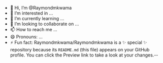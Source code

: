 - 👋 Hi, I’m @Raymondmkwama
- 👀 I’m interested in ...
- 🌱 I’m currently learning ...
- 💞️ I’m looking to collaborate on ...
- 📫 How to reach me ...
- 😄 Pronouns: ...
- ⚡ Fun fact: 
Raymondmkwama/Raymondmkwama is a ✨ special ✨ repository because its `README.md` (this file) appears on your GitHub profile.
You can click the Preview link to take a look at your changes.--
